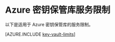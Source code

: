 <properties
   pageTitle="Azure 密钥保管库服务限制 | Azure"
   description="了解适用于 Azure 密钥保管库的服务限制。"
   documentationCenter="dev-center-name"
   services="key-vault"  
   authors="msmbaldwin" 
   manager="mbaldwin"
   editor=""/>  


<tags
   ms.service="key-vault"
   ms.date="05/16/2016"
   wacn.date=""/>

# Azure 密钥保管库服务限制

以下是适用于 Azure 密钥保管库的服务限制。

[AZURE.INCLUDE [key-vault-limits](../../includes/key-vault-limits.md)]

<!---HONumber=Mooncake_0829_2016-->